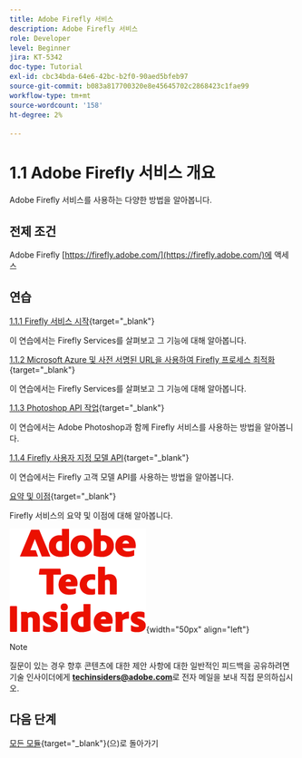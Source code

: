 ```yaml
---
title: Adobe Firefly 서비스
description: Adobe Firefly 서비스
role: Developer
level: Beginner
jira: KT-5342
doc-type: Tutorial
exl-id: cbc34bda-64e6-42bc-b2f0-90aed5bfeb97
source-git-commit: b083a817700320e8e45645702c2868423c1fae99
workflow-type: tm+mt
source-wordcount: '158'
ht-degree: 2%

---
```


# 1.1 Adobe Firefly 서비스 개요

Adobe Firefly 서비스를 사용하는 다양한 방법을 알아봅니다.

## 전제 조건

Adobe Firefly [https://firefly.adobe.com/](https://firefly.adobe.com/)에 액세스

## 연습

[1.1.1 Firefly 서비스 시작](./ex1.md){target="_blank"}

이 연습에서는 Firefly Services를 살펴보고 그 기능에 대해 알아봅니다.

[1.1.2 Microsoft Azure 및 사전 서명된 URL을 사용하여 Firefly 프로세스 최적화](./ex2.md){target="_blank"}

이 연습에서는 Firefly Services를 살펴보고 그 기능에 대해 알아봅니다.

[1.1.3 Photoshop API 작업](./ex3.md){target="_blank"}

이 연습에서는 Adobe Photoshop과 함께 Firefly 서비스를 사용하는 방법을 알아봅니다.

[1.1.4 Firefly 사용자 지정 모델 API](./ex4.md){target="_blank"}

이 연습에서는 Firefly 고객 모델 API를 사용하는 방법을 알아봅니다.

[요약 및 이점](./summary.md){target="_blank"}

Firefly 서비스의 요약 및 이점에 대해 알아봅니다.

![기술 내부자](./../../../assets/images/techinsiders.png){width="50px" align="left"}

>[!NOTE]
>
>질문이 있는 경우 향후 콘텐츠에 대한 제안 사항에 대한 일반적인 피드백을 공유하려면 기술 인사이더에게 **techinsiders@adobe.com**&#x200B;로 전자 메일을 보내 직접 문의하십시오.

## 다음 단계

[모든 모듈](../../../overview.md){target="_blank"}(으)로 돌아가기
